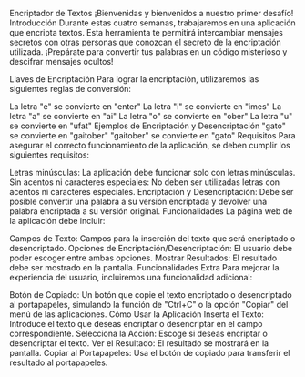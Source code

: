 Encriptador de Textos 
¡Bienvenidas y bienvenidos a nuestro primer desafío!
Introducción
Durante estas cuatro semanas, trabajaremos en una aplicación que encripta textos. Esta herramienta te permitirá intercambiar mensajes secretos con otras personas que conozcan el secreto de la encriptación utilizada. ¡Prepárate para convertir tus palabras en un código misterioso y descifrar mensajes ocultos!

Llaves de Encriptación
Para lograr la encriptación, utilizaremos las siguientes reglas de conversión:

La letra "e" se convierte en "enter"
La letra "i" se convierte en "imes"
La letra "a" se convierte en "ai"
La letra "o" se convierte en "ober"
La letra "u" se convierte en "ufat"
Ejemplos de Encriptación y Desencriptación
"gato" se convierte en "gaitober"
"gaitober" se convierte en "gato"
Requisitos
Para asegurar el correcto funcionamiento de la aplicación, se deben cumplir los siguientes requisitos:

Letras minúsculas: La aplicación debe funcionar solo con letras minúsculas.
Sin acentos ni caracteres especiales: No deben ser utilizadas letras con acentos ni caracteres especiales.
Encriptación y Desencriptación: Debe ser posible convertir una palabra a su versión encriptada y devolver una palabra encriptada a su versión original.
Funcionalidades
La página web de la aplicación debe incluir:

Campos de Texto: Campos para la inserción del texto que será encriptado o desencriptado.
Opciones de Encriptación/Desencriptación: El usuario debe poder escoger entre ambas opciones.
Mostrar Resultados: El resultado debe ser mostrado en la pantalla.
Funcionalidades Extra
Para mejorar la experiencia del usuario, incluiremos una funcionalidad adicional:

Botón de Copiado: Un botón que copie el texto encriptado o desencriptado al portapapeles, simulando la función de "Ctrl+C" o la opción "Copiar" del menú de las aplicaciones.
Cómo Usar la Aplicación
Inserta el Texto: Introduce el texto que deseas encriptar o desencriptar en el campo correspondiente.
Selecciona la Acción: Escoge si deseas encriptar o desencriptar el texto.
Ver el Resultado: El resultado se mostrará en la pantalla.
Copiar al Portapapeles: Usa el botón de copiado para transferir el resultado al portapapeles.
